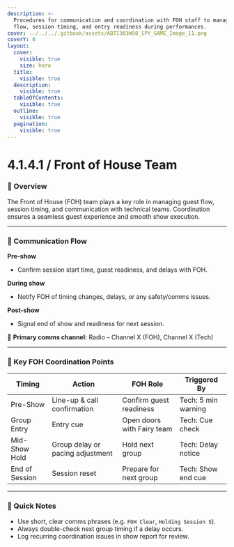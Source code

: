 ```yaml
---
description: >-
  Procedures for communication and coordination with FOH staff to manage guest
  flow, session timing, and entry readiness during performances.
cover: ../../../.gitbook/assets/ABTI303W50_SPY_GAME_Image_11.png
coverY: 0
layout:
  cover:
    visible: true
    size: hero
  title:
    visible: true
  description:
    visible: true
  tableOfContents:
    visible: true
  outline:
    visible: true
  pagination:
    visible: true
---
```


# 4.1.4.1 / Front of House Team

### 👥 Overview

The Front of House (FOH) team plays a key role in managing guest flow, session timing, and communication with technical teams. Coordination ensures a seamless guest experience and smooth show execution.

***

### 🔁 Communication Flow

**Pre-show**

* Confirm session start time, guest readiness, and delays with FOH.

**During show**

* Notify FOH of timing changes, delays, or any safety/comms issues.

**Post-show**

* Signal end of show and readiness for next session.

📡 **Primary comms channel:** Radio – Channel X (FOH), Channel X (Tech)

***

### 📍 Key FOH Coordination Points

| **Timing**     | **Action**                       | **FOH Role**               | **Triggered By**    |
| -------------- | -------------------------------- | -------------------------- | ------------------- |
| Pre-Show       | Line-up & call confirmation      | Confirm guest readiness    | Tech: 5 min warning |
| Group Entry    | Entry cue                        | Open doors with Fairy team | Tech: Cue check     |
| Mid-Show Hold  | Group delay or pacing adjustment | Hold next group            | Tech: Delay notice  |
| End of Session | Session reset                    | Prepare for next group     | Tech: Show end cue  |

***

### 📎 Quick Notes

* Use short, clear comms phrases (e.g. `FOH Clear`, `Holding Session 5`).
* Always double-check next group timing if a delay occurs.
* Log recurring coordination issues in show report for review.&#x20;
